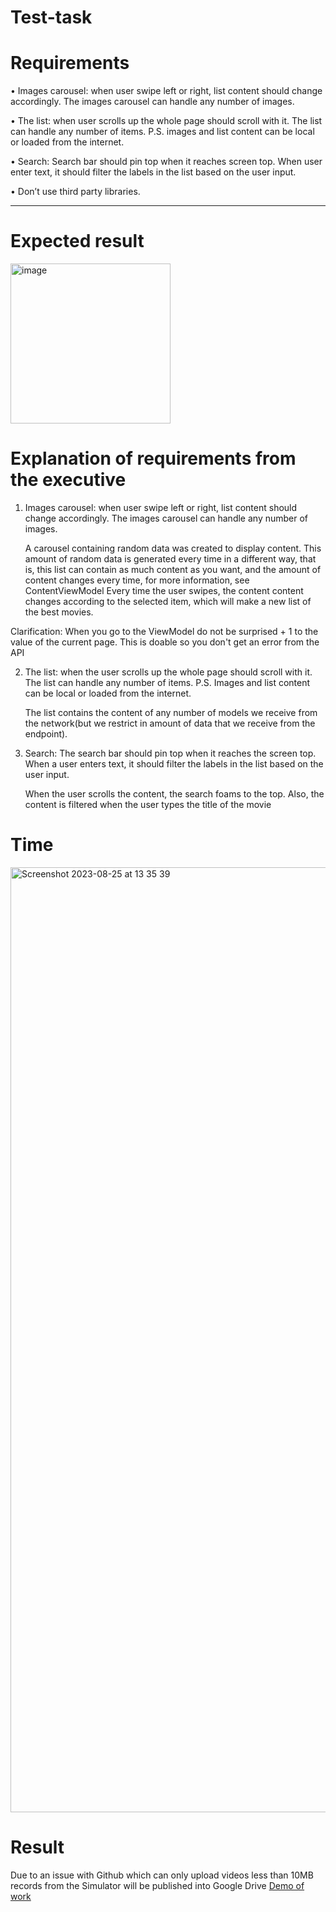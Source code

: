 # Test-task

# Requirements

•	Images carousel: when user swipe left or right, list content should change accordingly. The images carousel can handle any number of images.

•	The list: when user scrolls up the whole page should scroll with it. The list can handle any number of items.
P.S. images and list content can be local or loaded from the internet.

•	Search: Search bar should pin top when it reaches screen top. When user enter text, it should filter the labels in the list based on the user input.

•	Don’t use third party libraries.

***

# Expected result
<img width="256" alt="image" src="https://github.com/LDrevych/Test-task/assets/105346496/209f66de-48c2-446a-a319-b29d7e329d3c">



# Explanation of requirements from the executive

1.  Images carousel: when user swipe left or right, list content should change accordingly. The images carousel can handle any number of images.
    
    A carousel containing random data was created to display content. This amount of random data is generated every time in a different way, that is, this list can contain as much content as you want, and the amount of content changes every time, for more information, see ContentViewModel
    Every time the user swipes, the content content changes according to the selected item, which will make a new list of the best movies.

Clarification: When you go to the ViewModel do not be surprised + 1 to the value of the current page. This is doable so you don't get an error from the API

2.  The list: when the user scrolls up the whole page should scroll with it. The list can handle any number of items.
P.S. Images and list content can be local or loaded from the internet.

    The list contains the content of any number of models we receive from the network(but we restrict in amount of data that we receive from the endpoint).

3.  Search: The search bar should pin top when it reaches the screen top. When a user enters text, it should filter the labels in the list based on the user input.
    
    When the user scrolls the content, the search foams to the top. Also, the content is filtered when the user types the title of the movie

# Time 
<img width="1512" alt="Screenshot 2023-08-25 at 13 35 39" src="https://github.com/LDrevych/Test-task/assets/105346496/928ce903-5a00-40b7-9b8e-41a9e57731c8">


# Result 
Due to an issue with Github which can only upload videos less than 10MB records from the Simulator will be published into Google Drive 
[Demo of work](https://drive.google.com/file/d/1QIgBqPBYGRTWJwtbL5-KGHaLPdq0uvGc/view?usp=sharing)

